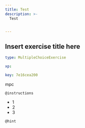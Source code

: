 ```yaml
---
title: Test
description: >-
  Test


---
```

## Insert exercise title here

```yaml
type: MultipleChoiceExercise

xp: 

key: 7e16cea200
```

mpc

`@instructions`
- 1
- 2
- 3

`@hint`










